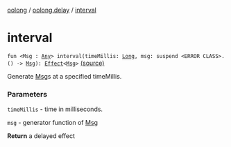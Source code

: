 [oolong](../index.md) / [oolong.delay](index.md) / [interval](./interval.md)

# interval

`fun <Msg : `[`Any`](https://kotlinlang.org/api/latest/jvm/stdlib/kotlin/-any/index.html)`> interval(timeMillis: `[`Long`](https://kotlinlang.org/api/latest/jvm/stdlib/kotlin/-long/index.html)`, msg: suspend <ERROR CLASS>.() -> `[`Msg`](interval.md#Msg)`): `[`Effect`](../oolong/-effect.md)`<`[`Msg`](interval.md#Msg)`>` [(source)](https://github.com/oolong-kt/oolong/tree/master/oolong/src/commonMain/kotlin/oolong/delay/util.kt#L29)

Generate [Msg](interval.md#Msg)s at a specified timeMillis.

### Parameters

`timeMillis` - time in milliseconds.

`msg` - generator function of [Msg](interval.md#Msg)

**Return**
a delayed effect

